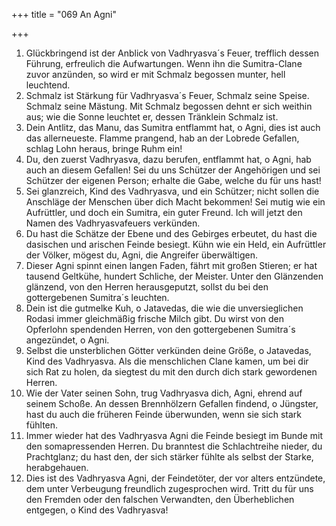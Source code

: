 +++
title = "069 An Agni"

+++


1.	Glückbringend ist der Anblick von Vadhryasva´s Feuer, trefflich dessen Führung, erfreulich die Aufwartungen. Wenn ihn die Sumitra-Clane zuvor anzünden, so wird er mit Schmalz begossen munter, hell leuchtend.
2.	Schmalz ist Stärkung für Vadhryasva´s Feuer, Schmalz seine Speise. Schmalz seine Mästung. Mit Schmalz begossen dehnt er sich weithin aus; wie die Sonne leuchtet er, dessen Tränklein Schmalz ist.
3.	Dein Antlitz, das Manu, das Sumitra entflammt hat, o Agni, dies ist auch das allerneueste. Flamme prangend, hab an der Lobrede Gefallen, schlag Lohn heraus, bringe Ruhm ein!
4.	Du, den zuerst Vadhryasva, dazu berufen, entflammt hat, o Agni, hab auch an diesem Gefallen! Sei du uns Schützer der Angehörigen und sei Schützer der eigenen Person; erhalte die Gabe, welche du für uns hast!
5.	Sei glanzreich, Kind des Vadhryasva, und ein Schützer; nicht sollen die Anschläge der Menschen über dich Macht bekommen! Sei mutig wie ein Aufrüttler, und doch ein Sumitra, ein guter Freund. Ich will jetzt den Namen des Vadhryasvafeuers verkünden.
6.	Du hast die Schätze der Ebene und des Gebirges erbeutet, du hast die dasischen und arischen Feinde besiegt. Kühn wie ein Held, ein Aufrüttler der Völker, mögest du, Agni, die Angreifer überwältigen.
7.	Dieser Agni spinnt einen langen Faden, fährt mit großen Stieren; er hat tausend Geltkühe, hundert Schliche, der Meister. Unter den Glänzenden glänzend, von den Herren herausgeputzt, sollst du bei den gottergebenen Sumitra´s leuchten.
8.	Dein ist die gutmelke Kuh, o Jatavedas, die wie die unversieglichen Rodasi immer gleichmäßig frische Milch gibt. Du wirst von den Opferlohn spendenden Herren, von den gottergebenen Sumitra´s angezündet, o Agni.
9.	Selbst die unsterblichen Götter verkünden deine Größe, o Jatavedas, Kind des Vadhryasva. Als die menschlichen Clane kamen, um bei dir sich Rat zu holen, da siegtest du mit den durch dich stark gewordenen Herren.
10.	Wie der Vater seinen Sohn, trug Vadhryasva dich, Agni, ehrend auf seinem Schoße. An dessen Brennhölzern Gefallen findend, o Jüngster, hast du auch die früheren Feinde überwunden, wenn sie sich stark fühlten.
11.	Immer wieder hat des Vadhryasva Agni die Feinde besiegt im Bunde mit den somapressenden Herren. Du branntest die Schlachtreihe nieder, du Prachtglanz; du hast den, der sich stärker fühlte als selbst der Starke, herabgehauen.
12.	Dies ist des Vadhryasva Agni, der Feindetöter, der vor alters entzündete, dem unter Verbeugung freundlich zugesprochen wird. Tritt du für uns den Fremden oder den falschen Verwandten, den Überheblichen entgegen, o Kind des Vadhryasva!


